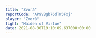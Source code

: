 ```yaml
---
title: "Zvorà"
reportCode: "AP9VBgb76dTW3Fxj"
player: "Zvorà"
fight: "Maiden of Virtue"
date: 2021-08-30T19:10:09.637000+00:00
---
```

